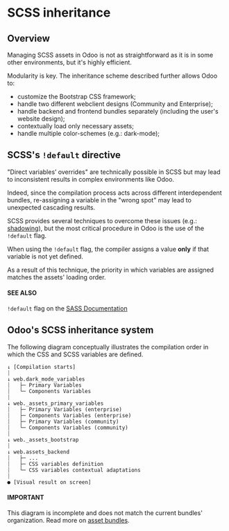 # SCSS inheritance

## Overview

Managing SCSS assets in Odoo is not as straightforward as it is in some other environments, but it's
highly efficient.

Modularity is key. The inheritance scheme described further allows Odoo to:

- customize the Bootstrap CSS framework;
- handle two different webclient designs (Community and Enterprise);
- handle backend and frontend bundles separately (including the user's website design);
- contextually load only necessary assets;
- handle multiple color-schemes (e.g.: dark-mode);

## SCSS's `!default` directive

"Direct variables’ overrides" are technically possible in SCSS but may lead to inconsistent results
in complex environments like Odoo.

Indeed, since the compilation process acts across different interdependent bundles, re-assigning
a variable in the "wrong spot" may lead to unexpected cascading results.

SCSS provides several techniques to overcome these issues
(e.g.: [shadowing](https://sass-lang.com/documentation/variables#shadowing)), but the most
critical procedure in Odoo is the use of the `!default` flag.

When using the `!default` flag, the compiler assigns a value **only** if that variable is not yet
defined.

As a result of this technique, the priority in which variables are assigned matches the assets'
loading order.

#### SEE ALSO
`!default` flag on the [SASS Documentation](https://sass-lang.com/documentation/variables#default-values)

## Odoo's SCSS inheritance system

The following diagram conceptually illustrates the compilation order in which the CSS and SCSS
variables are defined.

```text
↓ [Compilation starts]
⏐
↓ web.dark_mode_variables
⏐   ├─ Primary Variables
⏐   └─ Components Variables
⏐
↓ web._assets_primary_variables
⏐   ├─ Primary Variables (enterprise)
⏐   ├─ Components Variables (enterprise)
⏐   ├─ Primary Variables (community)
⏐   └─ Components Variables (community)
⏐
↓ web._assets_bootstrap
⏐
↓ web.assets_backend
⏐   ├─ ...
⏐   ├─ CSS variables definition
⏐   └─ CSS variables contextual adaptations
⏐
● [Visual result on screen]
```

#### IMPORTANT
This diagram is incomplete and does not match the current bundles' organization. Read more on
[asset bundles](../frontend/assets.md#reference-assets-bundle).
